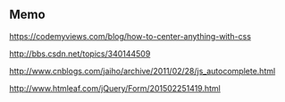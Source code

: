 ## Memo

https://codemyviews.com/blog/how-to-center-anything-with-css

http://bbs.csdn.net/topics/340144509

http://www.cnblogs.com/jaiho/archive/2011/02/28/js_autocomplete.html

http://www.htmleaf.com/jQuery/Form/201502251419.html

